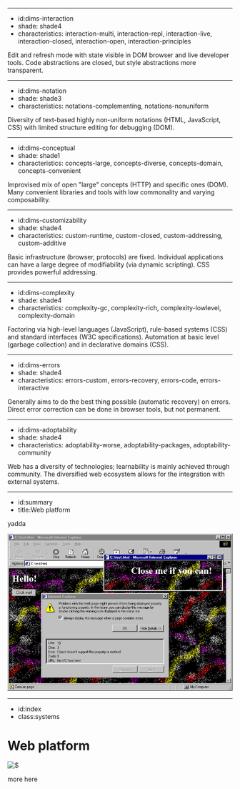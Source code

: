 ----------------------------------------------------------------------------------------------------
- id:dims-interaction
- shade: shade4
- characteristics: interaction-multi, interaction-repl, interaction-live, interaction-closed, interaction-open, interaction-principles

Edit and refresh mode with state visible in DOM browser and live developer tools.
Code abstractions are closed, but style abstractions more transparent.

----------------------------------------------------------------------------------------------------
- id:dims-notation
- shade: shade3
- characteristics: notations-complementing, notations-nonuniform

Diversity of text-based highly non-uniform notations (HTML, JavaScript, CSS) with limited structure editing for debugging (DOM).

----------------------------------------------------------------------------------------------------
- id:dims-conceptual
- shade: shade1
- characteristics: concepts-large, concepts-diverse, concepts-domain, concepts-convenient

Improvised mix of open "large" concepts (HTTP) and specific ones (DOM).
Many convenient libraries and tools with low commonality and varying composability.

----------------------------------------------------------------------------------------------------
- id:dims-customizability
- shade: shade4
- characteristics: custom-runtime, custom-closed, custom-addressing, custom-additive

Basic infrastructure (browser, protocols) are fixed. Individual applications can have
a large degree of modifiability (via dynamic scripting). CSS provides powerful addressing.

----------------------------------------------------------------------------------------------------
- id:dims-complexity
- shade: shade4
- characteristics: complexity-gc, complexity-rich, complexity-lowlevel, complexity-domain

Factoring via high-level languages (JavaScript), rule-based systems (CSS) and standard interfaces
(W3C specifications). Automation at basic level (garbage collection) and in declarative domains (CSS).

----------------------------------------------------------------------------------------------------
- id:dims-errors
- shade: shade4
- characteristics: errors-custom, errors-recovery, errors-code, errors-interactive

Generally aims to do the best thing possible (automatic recovery) on errors.
Direct error correction can be done in browser tools, but not permanent.

----------------------------------------------------------------------------------------------------
- id:dims-adoptability
- shade: shade4
- characteristics: adoptability-worse, adoptability-packages, adoptability-community

Web has a diversity of technologies; learnability is mainly achieved through community.
The diversified web ecosystem allows for the integration with external systems.

----------------------------------------------------------------------------------------------------
- id:summary
- title:Web platform

yadda

![](img/sys/web-ie5.png)


----------------------------------------------------------------------------------------------------
- id:index
- class:systems

# Web platform

![$](content=summary,link=index)

more here

